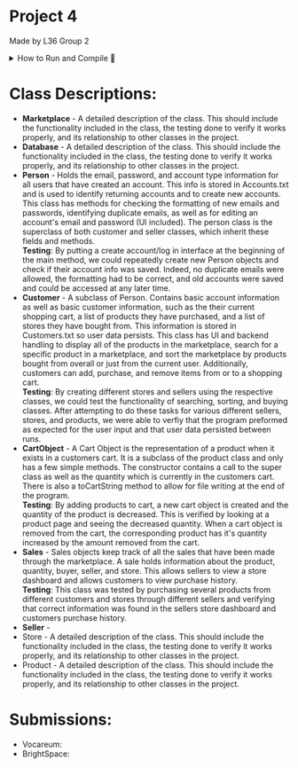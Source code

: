 # Project 4
Made by L36 Group 2
  <br>
<details>
<summary>How to Run and Compile 🚀</summary>
  <br>
<ol>
  <li>Compile</li>
  <li>Run</li>
  <li>Great success</li>
</ol>

</details>
  
# Class Descriptions:
- **Marketplace** - A detailed description of the class. This should include the functionality included in the class, the testing done to verify it works properly, and its relationship to other classes in the project.
- **Database** - A detailed description of the class. This should include the functionality included in the class, the testing done to verify it works properly, and its relationship to other classes in the project.
- **Person** - Holds the email, password, and account type information for all users that have created an account. This info is stored in Accounts.txt and is used to identify returning accounts and to create new accounts. This class has methods for checking the formatting of new emails and passwords, identifying duplicate emails, as well as for editing an account's email and password (UI included). The person class is the superclass of both customer and seller classes, which inherit these fields and methods.<br>**Testing**: By putting a create account/log in interface at the beginning of the main method, we could repeatedly create new Person objects and check if their account info was saved. Indeed, no duplicate emails were allowed, the formatting had to be correct, and old accounts were saved and could be accessed at any later time.
- **Customer** - A subclass of Person. Contains basic account information as well as basic customer information, such as the their current shopping cart, a list of products they have purchased, and a list of stores they have bought from. This information is stored in Customers.txt so user data persists. This class has UI and backend handling to display all of the products in the marketplace, search for a specific product in a marketplace, and sort the marketplace by products bought from overall or just from the current user. Additionally, customers can add, purchase, and remove items from or to a shopping cart.<br>**Testing**: By creating different stores and sellers using the respective classes, we could test the functionality of searching, sorting, and buying classes. After attempting to do these tasks for various different sellers, stores, and products, we were able to verfiy that the program preformed as expected for the user input and that user data persisted between runs.
- **CartObject** - A Cart Object is the representation of a product when it exists in a customers cart.  It is a subclass of the product class and only has a few simple methods.  The constructor contains a call to the super class as well as the quantity which is currently in the customers cart.  There is also a toCartString method to allow for file writing at the end of the program.<br> **Testing**: By adding products to cart, a new cart object is created and the quantity of the product is decreased.  This is verified by looking at a product page and seeing the decreased quantity.  When a cart object is removed from the cart, the corresponding product has it's quantity increased by the amount removed from the cart.
- **Sales** - Sales objects keep track of all the sales that have been made through the marketplace.  A sale holds information about the product, quantity, buyer, seller, and store.  This allows sellers to view a store dashboard and allows customers to view purchase history. <br>**Testing**: This class was tested by purchasing several products from different customers and stores through different sellers and verifying that correct information was found in the sellers store dashboard and customers purchase history.
- **Seller** -
- Store - A detailed description of the class. This should include the functionality included in the class, the testing done to verify it works properly, and its relationship to other classes in the project.
- Product - A detailed description of the class. This should include the functionality included in the class, the testing done to verify it works properly, and its relationship to other classes in the project.
# Submissions:
- Vocareum:
- BrightSpace:
